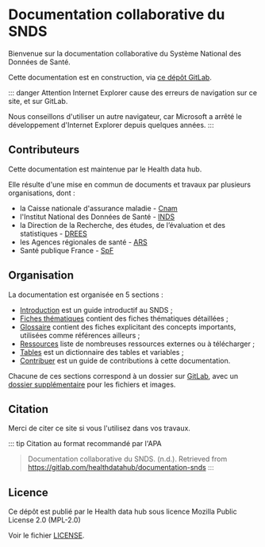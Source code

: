 # Documentation collaborative du SNDS
<!-- SPDX-License-Identifier: MPL-2.0 -->

Bienvenue sur la documentation collaborative du Système National des Données de Santé.

Cette documentation est en construction, via [ce dépôt GitLab](https://gitlab.com/healthdatahub/documentation-snds).

::: danger Attention
Internet Explorer cause des erreurs de navigation sur ce site, et sur GitLab. 

Nous conseillons d'utiliser un autre navigateur, car Microsoft a arrêté le développement d'Internet Explorer depuis quelques années.
:::

## Contributeurs 

Cette documentation est maintenue par le Health data hub.

Elle résulte d'une mise en commun de documents et travaux par plusieurs organisations, dont :
- la Caisse nationale d'assurance maladie - [Cnam](https://www.ameli.fr/)
- l'Institut National des Données de Santé - [INDS](https://www.indsante.fr/)
- la Direction de la Recherche, des études, de l’évaluation et des statistiques - 
[DREES](https://drees.solidarites-sante.gouv.fr/etudes-et-statistiques/la-drees/)
- les Agences régionales de santé - [ARS](https://www.ars.sante.fr/)
- Santé publique France - [SpF](https://www.santepubliquefrance.fr/)


## Organisation

La documentation est organisée en 5 sections :
- [Introduction](introduction/README.md) est un guide introductif au SNDS ;
- [Fiches thématiques](fiches/README.md) contient des fiches thématiques détaillées ;
- [Glossaire](glossaire/README.md) contient des fiches explicitant des concepts importants, utilisées comme références ailleurs ;
- [Ressources](ressources/README.md) liste de nombreuses ressources externes ou à télécharger ;
- [Tables](tables/README.md) est un dictionnaire des tables et variables ;
- [Contribuer](contribuer/README.md) est un guide de contributions à cette documentation.

Chacune de ces sections correspond à un dossier sur [GitLab](https://gitlab.com/healthdatahub/documentation-snds), avec un [dossier supplémentaire](https://gitlab.com/healthdatahub/documentation-snds/files) pour les fichiers et images.

## Citation

Merci de citer ce site si vous l'utilisez dans vos travaux.

::: tip Citation au format recommandé par l'APA
> Documentation collaborative du SNDS. (n.d.). Retrieved from https://gitlab.com/healthdatahub/documentation-snds 
:::

## Licence

Ce dépôt est publié par le Health data hub sous 
licence Mozilla Public License 2.0 (MPL-2.0)

Voir le fichier [LICENSE](https://gitlab.com/healthdatahub/documentation-snds/blob/master/LICENSE).
